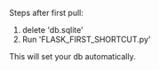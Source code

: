 Steps after first pull:

1. delete 'db.sqlite'
2. Run 'FLASK_FIRST_SHORTCUT.py'

This will set your db automatically.